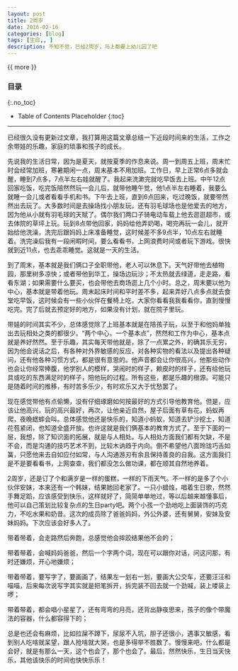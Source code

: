 ```yaml
---
layout: post
title: 2周岁
date: 2016-02-16
categories: [blog]
tags: [生日,, ]
description: 不知不觉，已经2周岁，马上都要上幼儿园了吧
---
```


{{ more }}

### 目录
{:.no_toc}
* Table of Contents Placeholder
{:toc}
----------


已经很久没有更新过文章，我打算用这篇文章总结一下近段时间来的生活，工作之余带娃的乐趣，家庭的琐事和孩子的成长。

先说我的生活日常，因为是夏天，就按夏季的作息来说。周一到周五上班，周末忙时会经常加班，寒暑期闲一点，周末基本不用加班。工作日，早上正常6点多就会醒，睡到7点多，7点半左右娃就醒了。我起来洗漱完就吃早饭去上班。中午12点回家吃饭，吃完饭陪然然玩一会儿后，就带他睡午觉，他1点半左右睡着，我要么就睡一会儿或者看看手机和书。下午去上班，直到6点回来，吃过晚饭，就要带然然出去玩了。大多数时间是去操场找小朋友玩，还有羽毛球场也是他爱去的地方，因为他从小就有羽毛球的天赋了。偶尔我们两口子骑电动车载上他去逛逛超市，或去体院的草坪上玩。玩到8点带他回家，妈妈给他弄奶喝，喝完再玩一会儿，就开始给他洗澡，洗完后跟妈妈上床准备睡觉，这时候差不多9点半，10点左右就睡着。洗完澡后我有一段闲暇时间，要么看看书，上网浪费时间或者玩下游戏。很快就到近11点，也去乖乖睡觉。这就是一天的生活。

到了周末，基本就是我们俩口子全职带他，老人可以休息下。天气好带他去植物园，那里树多凉快；或者带他到华工，操场边玩沙；不太热就去绿道，走走路，看看东湖；如果需要什么要买，也会带他去商场逛上几个小时。总之，周末要以他为中心，基本就是带着他玩。周末起床时间和平时差不多，起来弄好八点多点就去食堂吃早饭，这时候会有一些小伙伴在餐椅上吃，大家你看看我我看看你，直到慢慢吃完。完了后就去预定好的地方，如果没有计划，就在院子里玩。


带娃的时间其实不少，总体感觉除了上班基本就是在陪孩子玩，以至于和他妈单独出去玩相处之类的都很少。“两个中心，一个基本点”，然然和工作为中心，基本点就是养好然然。至于乐趣，其实每天带他就是，除了一点累之外，的确其乐无穷，因为他会说话之后，有各种对外界敏感的反应，对各种实物的看法以及提出各种疑问，还有他各种习惯方式，都是很有意思的。他声音都会让你很高兴，他那些动作也会让你经常捧腹，他学别人的模样，哭闹时的样子，赖皮时的样子，还有给他玩具或吃的东西满足时的样子，陪他玩的过程。所有这些，都是乐趣的根源。可能只是随着时间的推移，有时苦多乐少，有时欢乐又大于忧愁罢了。



现在感觉带他有点偷懒，没有仔细琢磨如何按最好的方式引导他教育他。但是，应该让他高兴，玩的高兴最好，再次，让他亲近自然，屋子后面有草有花，蚂蚁再爬，夜晚蟋蟀会叫。总体感觉他还是快乐的，知道小蚂蚁，知道去铲沙挖土，知道花苞紧闭，也知道全盛开放。也许这就是我们俩基本的教育方式了。至于下面的一层，我想，除了知识面的拓展，就是与人相处。与人相处方面我们都有欠缺，不是不会，而是沟通的技巧艺术不到，比较木讷趋于内向。倒不希望他八面玲珑巧舌如簧，只愿他来去自如应付如常，与人沟通游刃有余且保持善良的自我。这方面我们是不是要看看书，上网查查，我们都没怎么做功课，都在顺其自然地养着。


2周岁，还是订了个和满岁是一样的蛋糕，一样的下雨天气。不一样的是多了个小伙伴安妹，本来还有一个韩妹，结果她回老家了。一只小蜡烛，唱着生日歌，然然手舞足蹈，应该感受到快乐，这样就好了，简简单单地过，等以后越来越懂事后，他可以自己策划比较复杂点的生日party吧。两个小孩一个劲地吃上面装饰的巧克力，不吃水果和奶昔。这次的成员除了爸爸妈妈，外公外婆，还有舅舅，安妹及安妹妈妈。下次应该会好多人了。



带着带着，会走路然后奔跑，总感觉他会摔跤结果他不会的；

带着带着，会喊妈妈爸爸，然后一个字两个词，现在可以跟你对话，问这问那，有时还嫌烦，开心地嫌烦；


带着带着，要写字了，要画画了，结果左一划右一划，要画大公交车，还要汪汪和喵喵，后来每次说写字其实就是把笔拆开，拆完装不回去就一个劲喊，装上喽装上啰；


带着带着，都会唱小星星了，还有弯弯的月亮，还背出静夜思来，孩子的像个带魔法的容器，什么都容得下的；

总是也还会有麻烦，比如拉屎不蹲下，尿尿不入坑，胆子还很小，遇事又敏感，看到别人吃啥就呆望，跟人抢啥就大哭，也是多得举不胜数了。慢慢来吧，什么都是会好，就是有那么一天，这个也会了，那个也会了。最后，然然快乐，生日当天快乐，其他该快乐的时间也快快乐乐！
